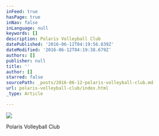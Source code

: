 ```yaml
---
inFeed: true
hasPage: true
inNav: false
inLanguage: null
keywords: []
description: Polaris Volleyball Club
datePublished: '2016-06-12T04:19:56.839Z'
dateModified: '2016-06-12T04:19:38.679Z'
authors: []
publisher: null
title: ''
author: []
starred: false
sourcePath: _posts/2016-06-12-polaris-volleyball-club.md
url: polaris-volleyball-club/index.html
_type: Article

---
```

![](https://the-grid-user-content.s3-us-west-2.amazonaws.com/0ad66f48-8f6e-43e4-8118-98359c2fba1f.jpg)

Polaris Volleyball Club